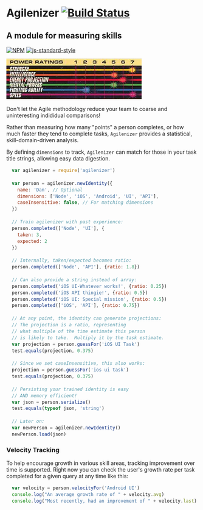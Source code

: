 # Agilenizer [![Build Status](https://travis-ci.org/flyswatter/Agilenizer.svg?branch=master)](https://travis-ci.org/flyswatter/Agilenizer)
## A module for measuring skills

[![NPM](https://nodei.co/npm/agilenizer.png)](https://npmjs.org/package/agilenizer)
[![js-standard-style](https://cdn.rawgit.com/feross/standard/master/badge.svg)](https://github.com/feross/standard)

![power bar graph](./images/power-graph.jpg)

Don't let the Agile methodology reduce your team to coarse and uninteresting indididual comparisons!

Rather than measuring how many "points" a person completes, or how much faster they tend to complete tasks, `Agilenizer` provides a statistical, skill-domain-driven analysis.

By defining `dimensions` to track, `Agilenizer` can match for those in your task title strings, allowing easy data digestion.

```javascript
  var agilenizer = require('agilenizer')

  var person = agilenizer.newIdentity({
    name: 'Dan', // Optional
    dimensions: ['Node', 'iOS', 'Android', 'UI', 'API'],
    caseInsensitive: false, // For matching dimensions
  })

  // Train agilenizer with past experience:
  person.completed(['Node', 'UI'], {
    taken: 3,
    expected: 2
  })

  // Internally, taken/expected becomes ratio:
  person.completed(['Node', 'API'], {ratio: 1.8})

  // Can also provide a string instead of array:
  person.completed('iOS UI-Whatever works!', {ratio: 0.25})
  person.completed('iOS API thingie!', {ratio: 0.5})
  person.completed('iOS UI: Special mission', {ratio: 0.5})
  person.completed(['iOS', 'API'], {ratio: 0.75})

  // At any point, the identity can generate projections:
  // The projection is a ratio, representing
  // what multiple of the time estimate this person
  // is likely to take.  Multiply it by the task estimate.
  var projection = person.guessFor('iOS UI Task')
  test.equals(projection, 0.375)

  // Since we set caseInsensitive, this also works:
  projection = person.guessFor('ios ui task')
  test.equals(projection, 0.375)

  // Persisting your trained identity is easy
  // AND memory efficient!
  var json = person.serialize()
  test.equals(typeof json, 'string')

  // Later on:
  var newPerson = agilenizer.newIdentity()
  newPerson.load(json)
```

### Velocity Tracking

To help encourage growth in various skill areas, tracking improvement over time is supported.  Right now you can check the user's growth rate per task completed for a given query at any time like this:

```javascript
  var velocity = person.velocityFor('Android UI')
  console.log("An average growth rate of " + velocity.avg)
  console.log("Most recently, had an improvement of " + velocity.last)
```

